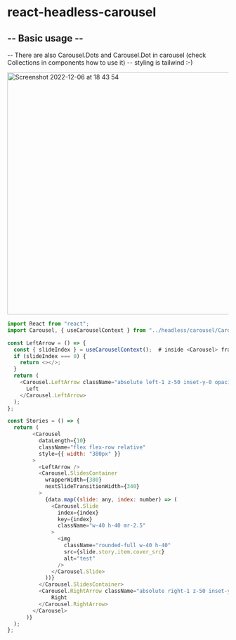 # react-headless-carousel

-- Basic usage --
-----------------

-- There are also Carousel.Dots and Carousel.Dot in carousel (check Collections in components how to use it)
-- styling is tailwind :-)

<img width="551" alt="Screenshot 2022-12-06 at 18 43 54" src="https://user-images.githubusercontent.com/3868751/205984109-08b97641-1786-4230-86bf-88faebceef38.png">


```javascript
import React from "react";
import Carousel, { useCarouselContext } from "../headless/carousel/Carousel";

const LeftArrow = () => {
  const { slideIndex } = useCarouselContext();  # inside <Carousel> frament you can get { slideIndex, nextSlide, prevSlide, gotoSlide } from context
  if (slideIndex === 0) {
    return <></>;
  }
  return (
    <Carousel.LeftArrow className="absolute left-1 z-50 inset-y-0 opacity-60 hover:opacity-100">
      Left
    </Carousel.LeftArrow>
  );
};

const Stories = () => {
  return (
        <Carousel
          dataLength={10}                                               # total count of your slides
          className="flex flex-row relative"
          style={{ width: "380px" }}
        >
          <LeftArrow />
          <Carousel.SlidesContainer
            wrapperWidth={380}                                          # width of your carousel
            nextSlideTransitionWidth={340}                              # how much you wanna move when hit next slide
          >
            {data.map((slide: any, index: number) => (
              <Carousel.Slide
                index={index}                                           # This is important to know for sliding
                key={index}
                className="w-40 h-40 mr-2.5"
              >
                <img
                  className="rounded-full w-40 h-40"
                  src={slide.story.item.cover_src}
                  alt="test"
                />
              </Carousel.Slide>
            ))}
          </Carousel.SlidesContainer>
          <Carousel.RightArrow className="absolute right-1 z-50 inset-y-0 opacity-60 hover:opacity-100">
              Right 
          </Carousel.RightArrow>
        </Carousel>
      )}
  );
};
```
